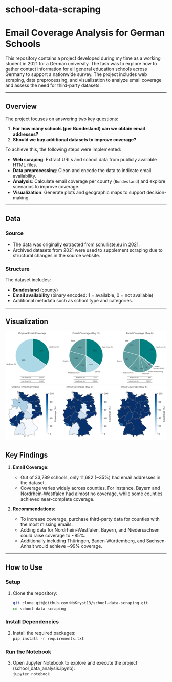 # school-data-scraping
# **Email Coverage Analysis for German Schools**

This repository contains a project developed during my time as a working student in 2021 for a German university. The task was to explore how to gather contact information for all general education schools across Germany to support a nationwide survey. The project includes web scraping, data preprocessing, and visualization to analyze email coverage and assess the need for third-party datasets.

---

## **Overview**

The project focuses on answering two key questions:

1. **For how many schools (per Bundesland) can we obtain email addresses?**  
2. **Should we buy additional datasets to improve coverage?**

To achieve this, the following steps were implemented:
- **Web scraping**: Extract URLs and school data from publicly available HTML files.
- **Data preprocessing**: Clean and encode the data to indicate email availability.
- **Analysis**: Calculate email coverage per county (`Bundesland`) and explore scenarios to improve coverage.
- **Visualization**: Generate plots and geographic maps to support decision-making.

---

## **Data**

### **Source**
- The data was originally extracted from [schulliste.eu](http://www.schulliste.eu) in 2021.
- Archived datasets from 2021 were used to supplement scraping due to structural changes in the source website.

### **Structure**
The dataset includes:
- **Bundesland** (county)
- **Email availability** (binary encoded: 1 = available, 0 = not available)
- Additional metadata such as school type and categories.

---

## **Visualization**
![Email Coverage Overview](plots/email_coverage_comparison_with_tables.png)
![Email Coverage Map](plots/plot_maps.png)

## **Key Findings**

1. **Email Coverage**:  
   - Out of 33,789 schools, only 11,682 (~35%) had email addresses in the dataset.
   - Coverage varies widely across counties. For instance, Bayern and Nordrhein-Westfalen had almost no coverage, while some counties achieved near-complete coverage.

2. **Recommendations**:  
   - To increase coverage, purchase third-party data for counties with the most missing emails.
   - Adding data for Nordrhein-Westfalen, Bayern, and Niedersachsen could raise coverage to ~85%.  
   - Additionally including Thüringen, Baden-Württemberg, and Sachsen-Anhalt would achieve ~99% coverage.

---


## **How to Use**

### **Setup**
1. Clone the repository:
   
   ```bash
   git clone git@github.com:NoKryst13/school-data-scraping.git
   cd school-data-scraping
   ```

### **Install Dependencies**
2. Install the required packages:  
	```pip install -r requirements.txt```

### Run the Notebook
3. Open Jupyter Notebook to explore and execute the project (school_data_analysis.ipynb):  
	```jupyter notebook```